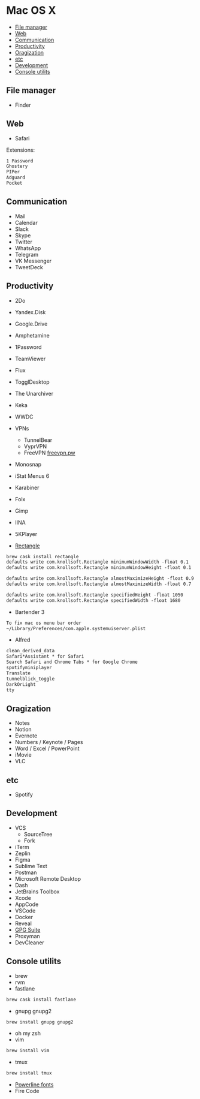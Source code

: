 # Mac OS X

* [File manager](#file-manager)
* [Web](#web)
* [Communication](#communication)
* [Productivity](#productivity)
* [Oragization](#oragization)
* [etc](#etc)
* [Development](#development)
* [Console utilits](#console-utilits)

## File manager

* Finder

## Web

* Safari

Extensions:

```txt
1 Password
Ghostery
PIPer
Adguard
Pocket
```

## Communication

* Mail
* Calendar
* Slack
* Skype
* Twitter
* WhatsApp
* Telegram
* VK Messenger
* TweetDeck

## Productivity

* 2Do
* Yandex.Disk
* Google.Drive
* Amphetamine
* 1Password
* TeamViewer
* Flux
* TogglDesktop
* The Unarchiver
* Keka
* WWDC
* VPNs
  * TunnelBear
  * VyprVPN
  * FreeVPN [freevpn.pw](freevpn.pw)
* Monosnap
* iStat Menus 6
* Karabiner
* Folx
* Gimp
* IINA
* 5KPlayer

* [Rectangle](https://github.com/rxhanson/Rectangle)

```txt
brew cask install rectangle
defaults write com.knollsoft.Rectangle minimumWindowWidth -float 0.1
defaults write com.knollsoft.Rectangle minimumWindowHeight -float 0.1

defaults write com.knollsoft.Rectangle almostMaximizeHeight -float 0.9
defaults write com.knollsoft.Rectangle almostMaximizeWidth -float 0.7

defaults write com.knollsoft.Rectangle specifiedHeight -float 1050
defaults write com.knollsoft.Rectangle specifiedWidth -float 1680
```

* Bartender 3

```txt
To fix mac os menu bar order
~/Library/Preferences/com.apple.systemuiserver.plist
```

* Alfred

```txt
clean_derived_data
Safari*Assistant * for Safari
Search Safari and Chrome Tabs * for Google Chrome
spotifyminiplayer
Translate
tunnelblick_toggle
DarkOrLight
tty
```

## Oragization

* Notes
* Notion
* Evernote
* Numbers / Keynote / Pages
* Word / Excel / PowerPoint
* iMovie
* VLC

## etc

* Spotify

## Development

* VCS
  * SourceTree
  * Fork
* iTerm
* Zeplin
* Figma
* Sublime Text
* Postman
* Microsoft Remote Desktop
* Dash
* JetBrains Toolbox
* Xcode
* AppCode
* VSCode
* Docker
* Reveal
* [GPG Suite](https://gpgtools.org/)
* Proxyman
* DevCleaner

## Console utilits

* brew
* rvm
* fastlane

```txt
brew cask install fastlane
```

* gnupg gnupg2

```txt
brew install gnupg gnupg2
```

* oh my zsh
* vim

```txt
brew install vim
```

* tmux

```txt
brew install tmux
```

* [Powerline fonts](https://github.com/powerline/fonts)
* Fire Code
